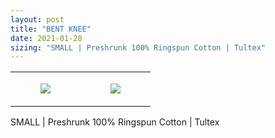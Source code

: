 ```yaml
---
layout: post
title: "BENT KNEE"
date: 2021-01-28
sizing: "SMALL | Preshrunk 100% Ringspun Cotton | Tultex"
---
```




<table style="width:100%;"><tr><td style="vertical-align:top;">
      <figure class="tmblr-full" data-orig-height="2048" data-orig-width="1365" data-orig-src="https://concertshirts.netlify.app/shirts/0274/0274-01.jpg"><img src="https://64.media.tumblr.com/03a27d8d6212c359d04344282fefa8db/010f34ea027ddb30-35/s540x810/9a3b59c4e29e3466f14c6ca3c689d4d5d36675a2.jpg" data-orig-height="2048" data-orig-width="1365" data-orig-src="https://concertshirts.netlify.app/shirts/0274/0274-01.jpg"/></figure></td>
    <td style="vertical-align:top;">
      <figure class="tmblr-full" data-orig-height="2048" data-orig-width="1365" data-orig-src="https://concertshirts.netlify.app/shirts/0274/0274-02.jpg"><img src="https://64.media.tumblr.com/82867b97b5c849285d4dfd516f6722e5/010f34ea027ddb30-25/s540x810/30a22917b86e39075e185249f6b4ad8b9bd81153.jpg" data-orig-height="2048" data-orig-width="1365" data-orig-src="https://concertshirts.netlify.app/shirts/0274/0274-02.jpg"/></figure></td>
  </tr></table><p>
  SMALL | Preshrunk 100% Ringspun Cotton | Tultex
</p>
